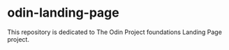 # odin-landing-page
This repository is dedicated to The Odin Project foundations Landing Page project.
